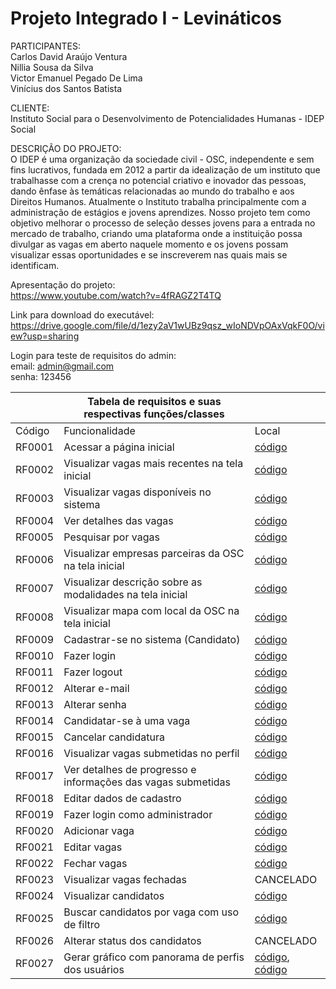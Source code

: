 # Projeto Integrado I - Levináticos

PARTICIPANTES: </br>
Carlos David Araújo Ventura </br>
Nillia Sousa da Silva </br>
Victor Emanuel Pegado De Lima </br>
Vinícius dos Santos Batista </br>

CLIENTE: </br>
Instituto Social para o Desenvolvimento de Potencialidades Humanas - IDEP Social

DESCRIÇÃO DO PROJETO: </br>
O IDEP é uma organização da sociedade civil - OSC, independente e sem fins lucrativos, fundada em 2012
a partir da idealização de um instituto que trabalhasse com a crença no potencial criativo e
inovador das pessoas, dando ênfase às temáticas relacionadas ao mundo do trabalho e aos
Direitos Humanos. Atualmente o Instituto trabalha principalmente com a administração de estágios e
jovens aprendizes. Nosso projeto tem como objetivo melhorar o processo de seleção
desses jovens para a entrada no mercado de trabalho, criando uma plataforma onde a
instituição possa divulgar as vagas em aberto naquele momento e os jovens possam
visualizar essas oportunidades e se inscreverem nas quais mais se identificam.

Apresentação do projeto: </br>
https://www.youtube.com/watch?v=4fRAGZ2T4TQ

Link para download do executável: </br>
https://drive.google.com/file/d/1ezy2aV1wUBz9qsz_wIoNDVpOAxVqkF0O/view?usp=sharing

Login para teste de requisitos do admin: </br>
email: admin@gmail.com </br>
senha: 123456 </br>

|                                            |   Tabela de requisitos e suas respectivas funções/classes    |                                           |  
|--------------------------------------------|--------------------------------------------------------------|-------------------------------------------|
| Código                                     | Funcionalidade                                               | Local                                     |
| RF0001                                     | Acessar a página inicial                                     |<a href="https://github.com/nillias/projetoIntegrado1_Levinaticos/blob/8703956128397c12dc7597b5525dcb34769c1159/checkpoint3-node-bootstrap/views/paginas/home/index.hbs#L1-L45">código</a>                                         |
| RF0002                                     | Visualizar vagas mais recentes na tela inicial               |<a href="https://github.com/nillias/projetoIntegrado1_Levinaticos/blob/1084f65d74896ed6cced74e7a647ac5939c47a8f/checkpoint3-node-bootstrap/functions/Vaga.js#L58-L67">código</a>                              |
| RF0003                                     | Visualizar vagas disponíveis no sistema                      |<a href="https://github.com/nillias/projetoIntegrado1_Levinaticos/blob/1084f65d74896ed6cced74e7a647ac5939c47a8f/checkpoint3-node-bootstrap/functions/Vaga.js#L48-L56">código</a>                                            |
| RF0004                                     | Ver detalhes das vagas                                       |<a href="https://github.com/nillias/projetoIntegrado1_Levinaticos/blob/e44b8b8fa7eb0e42dbbef731d2ff247ce1ae5e39/checkpoint3-node-bootstrap/views/partials/modalVaga.hbs#L1-L93">código</a>                                           |
| RF0005                                     | Pesquisar por vagas                                          |<a href="https://github.com/nillias/projetoIntegrado1_Levinaticos/blob/e44b8b8fa7eb0e42dbbef731d2ff247ce1ae5e39/checkpoint3-node-bootstrap/views/paginas/vaga/index.hbs#L117-L131">código</a>                              |
| RF0006                                     | Visualizar empresas parceiras da OSC na tela inicial         |<a href="https://github.com/nillias/projetoIntegrado1_Levinaticos/blob/e44b8b8fa7eb0e42dbbef731d2ff247ce1ae5e39/checkpoint3-node-bootstrap/views/partials/parceiros.hbs#L1-L16">código</a>                              |
| RF0007                                     | Visualizar descrição sobre as modalidades na tela inicial    |<a href="https://github.com/nillias/projetoIntegrado1_Levinaticos/blob/e44b8b8fa7eb0e42dbbef731d2ff247ce1ae5e39/checkpoint3-node-bootstrap/views/partials/modalidades.hbs#L1-L53">código</a>                              |
| RF0008                                     | Visualizar mapa com local da OSC na tela inicial             |<a href="https://github.com/nillias/projetoIntegrado1_Levinaticos/blob/e44b8b8fa7eb0e42dbbef731d2ff247ce1ae5e39/checkpoint3-node-bootstrap/views/partials/mapa.hbs#L1-L23">código</a>                              |
| RF0009                                     | Cadastrar-se no sistema (Candidato)                          |<a href="https://github.com/nillias/projetoIntegrado1_Levinaticos/blob/e44b8b8fa7eb0e42dbbef731d2ff247ce1ae5e39/checkpoint3-node-bootstrap/functions/User.js#L210-L222">código</a>                                           |
| RF0010                                     | Fazer login                                                  |<a href="https://github.com/nillias/projetoIntegrado1_Levinaticos/blob/e44b8b8fa7eb0e42dbbef731d2ff247ce1ae5e39/checkpoint3-node-bootstrap/functions/User.js#L206-L208">código</a>                                           |
| RF0011                                     | Fazer logout                                                 |<a href="https://github.com/nillias/projetoIntegrado1_Levinaticos/blob/e44b8b8fa7eb0e42dbbef731d2ff247ce1ae5e39/checkpoint3-node-bootstrap/functions/User.js#L224-L226">código</a>                                           |
| RF0012                                     | Alterar e-mail                                               |<a href="https://github.com/nillias/projetoIntegrado1_Levinaticos/blob/e44b8b8fa7eb0e42dbbef731d2ff247ce1ae5e39/checkpoint3-node-bootstrap/functions/User.js#L232-L234">código</a>                                           |
| RF0013                                     | Alterar senha                                                |<a href="https://github.com/nillias/projetoIntegrado1_Levinaticos/blob/e44b8b8fa7eb0e42dbbef731d2ff247ce1ae5e39/checkpoint3-node-bootstrap/functions/User.js#L260-L265">código</a>                                           |
| RF0014                                     | Candidatar-se à uma vaga                                     |<a href="https://github.com/nillias/projetoIntegrado1_Levinaticos/blob/e44b8b8fa7eb0e42dbbef731d2ff247ce1ae5e39/checkpoint3-node-bootstrap/functions/User.js#L267-L272">código</a>                                           |
| RF0015                                     | Cancelar candidatura                                         |<a href="https://github.com/nillias/projetoIntegrado1_Levinaticos/blob/e44b8b8fa7eb0e42dbbef731d2ff247ce1ae5e39/checkpoint3-node-bootstrap/functions/User.js#L284-L287">código</a>                                           |
| RF0016                                     | Visualizar vagas submetidas no perfil                        |<a href="https://github.com/nillias/projetoIntegrado1_Levinaticos/blob/e44b8b8fa7eb0e42dbbef731d2ff247ce1ae5e39/checkpoint3-node-bootstrap/functions/User.js#L274-L282">código</a>                                           |
| RF0017                                     | Ver detalhes de progresso e informações das vagas submetidas |<a href="https://github.com/nillias/projetoIntegrado1_Levinaticos/blob/e44b8b8fa7eb0e42dbbef731d2ff247ce1ae5e39/checkpoint3-node-bootstrap/views/paginas/perfil/index.hbs#L12-L169">código</a>                                           |
| RF0018                                     | Editar dados de cadastro                                     |<a href="https://github.com/nillias/projetoIntegrado1_Levinaticos/blob/e44b8b8fa7eb0e42dbbef731d2ff247ce1ae5e39/checkpoint3-node-bootstrap/functions/User.js#L228-L249">código</a>                                           |
| RF0019                                     | Fazer login como administrador                               |<a href="https://github.com/nillias/projetoIntegrado1_Levinaticos/blob/e44b8b8fa7eb0e42dbbef731d2ff247ce1ae5e39/checkpoint3-node-bootstrap/middlewares/autenticacao.js#L27-L33">código</a>                              |
| RF0020                                     | Adicionar vaga                                               |<a href="https://github.com/nillias/projetoIntegrado1_Levinaticos/blob/e44b8b8fa7eb0e42dbbef731d2ff247ce1ae5e39/checkpoint3-node-bootstrap/functions/Vaga.js#L98-L122">código</a>                                           |
| RF0021                                     | Editar vagas                                                 |<a href="https://github.com/nillias/projetoIntegrado1_Levinaticos/blob/e44b8b8fa7eb0e42dbbef731d2ff247ce1ae5e39/checkpoint3-node-bootstrap/functions/Vaga.js#L128-L146">código</a>                              |
| RF0022                                     | Fechar vagas                                                 |<a href="https://github.com/nillias/projetoIntegrado1_Levinaticos/blob/e44b8b8fa7eb0e42dbbef731d2ff247ce1ae5e39/checkpoint3-node-bootstrap/functions/Vaga.js#L124-L126">código</a>                              |
| RF0023                                     | Visualizar vagas fechadas                                    |CANCELADO                             |
| RF0024                                     | Visualizar candidatos                                        |<a href="https://github.com/nillias/projetoIntegrado1_Levinaticos/blob/e44b8b8fa7eb0e42dbbef731d2ff247ce1ae5e39/checkpoint3-node-bootstrap/functions/User.js#L195-L204">código</a>                              |
| RF0025                                     | Buscar candidatos por vaga com uso de filtro                 |<a href="https://github.com/nillias/projetoIntegrado1_Levinaticos/blob/e44b8b8fa7eb0e42dbbef731d2ff247ce1ae5e39/checkpoint3-node-bootstrap/functions/User.js#L325-L334">código</a>                              |
| RF0026                                     | Alterar status dos candidatos                                |CANCELADO                              |
| RF0027                                     | Gerar gráfico com panorama de perfis dos usuários            |<a href="https://github.com/nillias/projetoIntegrado1_Levinaticos/blob/e44b8b8fa7eb0e42dbbef731d2ff247ce1ae5e39/checkpoint3-node-bootstrap/functions/User.js#L289-L323">código</a>, <a href="https://github.com/nillias/projetoIntegrado1_Levinaticos/blob/e44b8b8fa7eb0e42dbbef731d2ff247ce1ae5e39/checkpoint3-node-bootstrap/views/partials/graficoIdade.hbs#L1-L52">código</a>                              |

